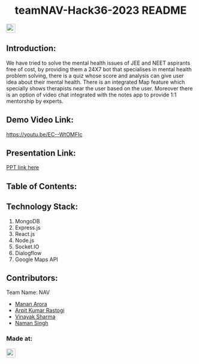 
<h1 align="center">teamNAV-Hack36-2023 README</h1>
<p align="center">
</p>

<a href="https://hack36.com"> <img src="https://i.postimg.cc/RFFWF4vg/built-at-hack.jpg" height=24px> </a>


## Introduction:
  We have tried to solve the mental health issues of JEE and NEET aspirants free of cost, by providing them a 24X7 bot that specialises in mental health problem solving, there is a quiz whose score and analysis can give user idea about their mental health. There is an integrated Map feature which specially shows therapists near the user based on the user. Moreover there is an option of video chat integrated with the notes app to provide 1:1 mentorship by experts.
  
## Demo Video Link:
  <a href="https://youtu.be/EC--WtOMFIc">https://youtu.be/EC--WtOMFIc</a>
  
## Presentation Link:
  <a href="https://docs.google.com/presentation/d/1ZJ7rcj3T31fMnSFAW-NfX0mwBBMa-KCz/edit?usp=share_link&ouid=118289718966918336665&rtpof=true&sd=true"> PPT link here </a>
  
  
## Table of Contents:

## Technology Stack:
  1) MongoDB
  2) Express.js
  3) React.js
  4) Node.js
  5) Socket.IO
  6) Dialogflow
  7) Google Maps API
  

## Contributors:

Team Name: NAV

* [Manan Arora](https://github.com/Manan-Arora31)
* [Arpit Kumar Rastogi](https://github.com/arpitras)
* [Vinayak Sharma](https://github.com/vinayak-0206)
* [Naman Singh](https://github.com/nmn-singh)


### Made at:
<a href="https://hack36.com"> <img src="https://i.postimg.cc/RFFWF4vg/built-at-hack.jpg" height=24px> </a>
